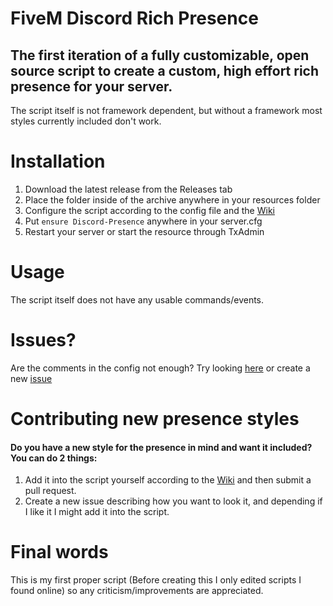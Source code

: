 # **FiveM Discord Rich Presence**

## The first iteration of a fully customizable, open source script to create a custom, high effort rich presence for your server. 
The script itself is not framework dependent, but without a framework most styles currently included don't work.

# Installation

 1. Download the latest release from the Releases tab
 2. Place the folder inside of the archive anywhere in your resources folder
 3. Configure the script according to the config file and the [Wiki](https://github.com/boofiboi/FiveM-Discord-Presence/wiki/Configuration)
 4. Put `ensure Discord-Presence` anywhere in your server.cfg
 5. Restart your server or start the resource through TxAdmin

# Usage

The script itself does not have any usable commands/events.

# Issues?

Are the comments in the config not enough? Try looking [here](https://github.com/boofiboi/FiveM-Discord-Presence/wiki/Configuration) or 
create a new [issue](https://github.com/boofiboi/FiveM-Discord-Presence/issues/new)

# Contributing new presence styles
#### Do you have a new style for the presence in mind and want it included? You can do 2 things:

 1. Add it into the script yourself according to the [Wiki](https://github.com/boofiboi/FiveM-Discord-Presence/wiki/Creating-a-new-style) and then submit a pull request.
 2. Create a new issue describing how you want to look it, and depending if I like it I might add it into the script.

# Final words

This is my first proper script (Before creating this I only edited scripts I found online) so any criticism/improvements are appreciated.

